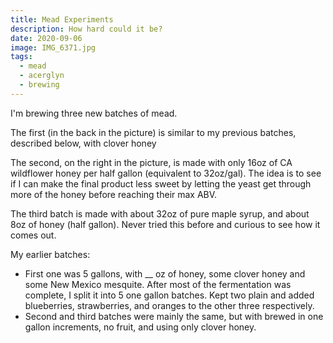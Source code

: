 ```yaml
---
title: Mead Experiments
description: How hard could it be?
date: 2020-09-06
image: IMG_6371.jpg
tags:
  - mead
  - acerglyn
  - brewing
---
```


I'm brewing three new batches of mead.

<v-img src="IMG_6371.jpg" alt="foo"></v-img>


The first (in the back in the picture) is similar to my previous batches, described below, with clover honey

The second, on the right in the picture, is made with only 16oz of CA wildflower honey per half gallon (equivalent to 32oz/gal).  The idea is to see if I can make the final product less sweet by letting the yeast get through more of the honey before reaching their max ABV.

The third batch is made with about 32oz of pure maple syrup, and about 8oz of honey (half gallon).  Never tried this before and curious to see how it comes out.


<v-img src="IMG_5785.jpg" alt="foo"></v-img>

My earlier batches:

 - First one was 5 gallons, with __ oz of honey, some clover honey and some New Mexico mesquite.  After most of the fermentation was complete, I split it into 5 one gallon batches.  Kept two plain and added blueberries, strawberries, and oranges to the other three respectively.
 - Second and third batches were mainly the same, but with brewed in one gallon increments, no fruit, and using only clover honey.


